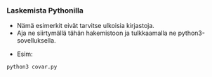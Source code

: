 ### Laskemista Pythonilla

- Nämä esimerkit eivät tarvitse ulkoisia kirjastoja.
- Aja ne siirtymällä tähän hakemistoon ja tulkkaamalla ne python3-sovelluksella.

* Esim:

```
python3 covar.py
```
